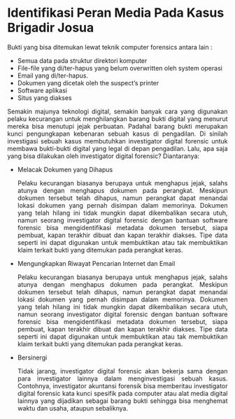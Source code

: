 # Identifikasi Peran Media Pada Kasus Brigadir Josua

Bukti yang bisa ditemukan lewat teknik computer forensics antara lain :
<ul>
<li>Semua data pada struktur direktori komputer
<li>File-file yang di/ter-hapus yang belum overwritten oleh system operasi
<li>Email yang di/ter-hapus. 
<li>Dokumen yang dicetak oleh the suspect’s printer 
<li>Software aplikasi 
<li>Situs yang diakses
</ul>

<div style="text-align : justify">Semakin majunya teknologi digital, semakin banyak cara yang digunakan pelaku kecurangan untuk menghilangkan barang bukti digital yang menurut mereka bisa menutupi jejak perbuatan. Padahal barang bukti merupakan kunci pengungkapan kebenaran sebuah kasus di pengadilan. Di sinilah investigasi sebuah kasus membutuhkan investigator digital forensic untuk membawa bukti-bukti digital yang legal di depan pengadilan. Lalu, apa saja yang bisa dilakukan oleh investigator digital forensic? Diantaranya:
<ul>
<li> Melacak Dokumen yang Dihapus
<p>Pelaku kecurangan biasanya berupaya untuk menghapus jejak, salahs atunya dengan menghapus dokumen pada perangkat. Meskipun dokumen tersebut telah dihapus, namun perangkat dapat menandai lokasi dokumen yang pernah disimpan dalam memorinya. Dokumen yang telah hilang ini tidak mungkin dapat dikembalikan secara utuh, namun seorang investigator digital forensic dengan bantuan software forensic bisa mengidentifikasi metadata dokumen tersebut, siapa pembuat, kapan terakhir dibuat dan kapan terakhir diakses. Tipe data seperti ini dapat digunakan untuk membuktikan atau tak membuktikan klaim terkait bukti yang ditemukan pada perangkat keras.

<li>Mengungkapkan Riwayat Pencarian Internet dan Email
<p>Pelaku kecurangan biasanya berupaya untuk menghapus jejak, salahs atunya dengan menghapus dokumen pada perangkat. Meskipun dokumen tersebut telah dihapus, namun perangkat dapat menandai lokasi dokumen yang pernah disimpan dalam memorinya. Dokumen yang telah hilang ini tidak mungkin dapat dikembalikan secara utuh, namun seorang investigator digital forensic dengan bantuan software forensic bisa mengidentifikasi metadata dokumen tersebut, siapa pembuat, kapan terakhir dibuat dan kapan terakhir diakses. Tipe data seperti ini dapat digunakan untuk membuktikan atau tak membuktikan klaim terkait bukti yang ditemukan pada perangkat keras.

<li>Bersinergi
<p>Tidak jarang, investigator digital forensic akan bekerja sama dengan para investigator lainnya dalam menginvestigasi sebuah kasus. Contohnya, investigator akuntansi forensik bisa memberitau investigator digital forensic kata kunci spesifik pada computer atau alat media digital lainnya yang dijadikan sebagai barang bukti sehingga bisa menghemat waktu dan usaha, ataupun sebaliknya.</ul></div>